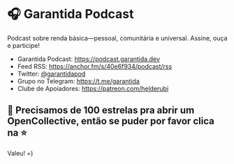 # 🎧 Garantida Podcast

Podcast sobre renda básica—pessoal, comunitária e universal. Assine, ouça e participe!

- Garantida Podcast: https://podcast.garantida.dev
- Feed RSS: https://anchor.fm/s/40e6f934/podcast/rss
- Twitter: [@garantidapod](https://twitter.com/garantidapod)
- Grupo no Telegram: https://t.me/garantida
- Clube de Apoiadores: https://patreon.com/helderubi

## 🙏 Precisamos de 100 estrelas pra abrir um OpenCollective, então se puder por favor clica na ⭐

Valeu! =)
